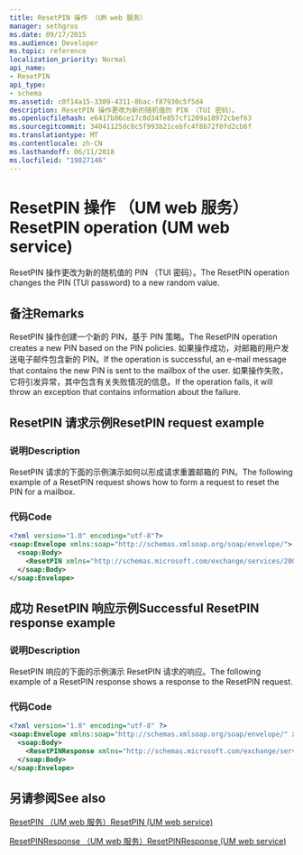 ```yaml
---
title: ResetPIN 操作 （UM web 服务）
manager: sethgros
ms.date: 09/17/2015
ms.audience: Developer
ms.topic: reference
localization_priority: Normal
api_name:
- ResetPIN
api_type:
- schema
ms.assetid: c0f14a15-3389-4311-8bac-f87930c5f5d4
description: ResetPIN 操作更改为新的随机值的 PIN （TUI 密码）。
ms.openlocfilehash: e6417b86ce17c0d34fe857cf1209a18972cbef63
ms.sourcegitcommit: 34041125dc8c5f993b21cebfc4f8b72f0fd2cb6f
ms.translationtype: MT
ms.contentlocale: zh-CN
ms.lasthandoff: 06/11/2018
ms.locfileid: "19827146"
---
```

# <a name="resetpin-operation-um-web-service"></a><span data-ttu-id="96373-103">ResetPIN 操作 （UM web 服务）</span><span class="sxs-lookup"><span data-stu-id="96373-103">ResetPIN operation (UM web service)</span></span>

<span data-ttu-id="96373-104">ResetPIN 操作更改为新的随机值的 PIN （TUI 密码）。</span><span class="sxs-lookup"><span data-stu-id="96373-104">The ResetPIN operation changes the PIN (TUI password) to a new random value.</span></span>
  
## <a name="remarks"></a><span data-ttu-id="96373-105">备注</span><span class="sxs-lookup"><span data-stu-id="96373-105">Remarks</span></span>

<span data-ttu-id="96373-106">ResetPIN 操作创建一个新的 PIN，基于 PIN 策略。</span><span class="sxs-lookup"><span data-stu-id="96373-106">The ResetPIN operation creates a new PIN based on the PIN policies.</span></span> <span data-ttu-id="96373-107">如果操作成功，对邮箱的用户发送电子邮件包含新的 PIN。</span><span class="sxs-lookup"><span data-stu-id="96373-107">If the operation is successful, an e-mail message that contains the new PIN is sent to the mailbox of the user.</span></span> <span data-ttu-id="96373-108">如果操作失败，它将引发异常，其中包含有关失败情况的信息。</span><span class="sxs-lookup"><span data-stu-id="96373-108">If the operation fails, it will throw an exception that contains information about the failure.</span></span>
  
## <a name="resetpin-request-example"></a><span data-ttu-id="96373-109">ResetPIN 请求示例</span><span class="sxs-lookup"><span data-stu-id="96373-109">ResetPIN request example</span></span>

### <a name="description"></a><span data-ttu-id="96373-110">说明</span><span class="sxs-lookup"><span data-stu-id="96373-110">Description</span></span>

<span data-ttu-id="96373-111">ResetPIN 请求的下面的示例演示如何以形成请求重置邮箱的 PIN。</span><span class="sxs-lookup"><span data-stu-id="96373-111">The following example of a ResetPIN request shows how to form a request to reset the PIN for a mailbox.</span></span>
  
### <a name="code"></a><span data-ttu-id="96373-112">代码</span><span class="sxs-lookup"><span data-stu-id="96373-112">Code</span></span>

```XML
<?xml version="1.0" encoding="utf-8"?>
<soap:Envelope xmlns:soap="http://schemas.xmlsoap.org/soap/envelope/">
  <soap:Body>
    <ResetPIN xmlns="http://schemas.microsoft.com/exchange/services/2006/messages" />
  </soap:Body>
</soap:Envelope>
```

## <a name="successful-resetpin-response-example"></a><span data-ttu-id="96373-113">成功 ResetPIN 响应示例</span><span class="sxs-lookup"><span data-stu-id="96373-113">Successful ResetPIN response example</span></span>

### <a name="description"></a><span data-ttu-id="96373-114">说明</span><span class="sxs-lookup"><span data-stu-id="96373-114">Description</span></span>

<span data-ttu-id="96373-115">ResetPIN 响应的下面的示例演示 ResetPIN 请求的响应。</span><span class="sxs-lookup"><span data-stu-id="96373-115">The following example of a ResetPIN response shows a response to the ResetPIN request.</span></span>
  
### <a name="code"></a><span data-ttu-id="96373-116">代码</span><span class="sxs-lookup"><span data-stu-id="96373-116">Code</span></span>

```XML
<?xml version="1.0" encoding="utf-8" ?> 
<soap:Envelope xmlns:soap="http://schemas.xmlsoap.org/soap/envelope/" xmlns:xsi="http://www.w3.org/2001/XMLSchema-instance" xmlns:xsd="http://www.w3.org/2001/XMLSchema">
  <soap:Body>
    <ResetPINResponse xmlns="http://schemas.microsoft.com/exchange/services/2006/messages" /> 
  </soap:Body>
</soap:Envelope>
```

## <a name="see-also"></a><span data-ttu-id="96373-117">另请参阅</span><span class="sxs-lookup"><span data-stu-id="96373-117">See also</span></span>



[<span data-ttu-id="96373-118">ResetPIN （UM web 服务）</span><span class="sxs-lookup"><span data-stu-id="96373-118">ResetPIN (UM web service)</span></span>](resetpin-um-web-service.md)
  
[<span data-ttu-id="96373-119">ResetPINResponse （UM web 服务）</span><span class="sxs-lookup"><span data-stu-id="96373-119">ResetPINResponse (UM web service)</span></span>](resetpinresponse-um-web-service.md)

